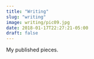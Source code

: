 ```yaml
---
title: "Writing"
slug: "writing"
image: writing/pic09.jpg
date: 2018-01-17T22:27:21-05:00
draft: false
---
```


My published pieces.